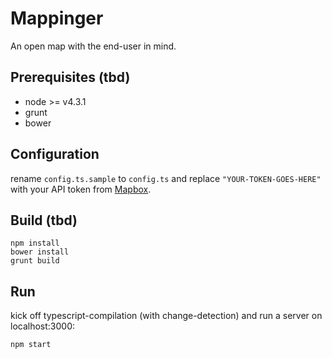 # Mappinger
An open map with the end-user in mind.

## Prerequisites (tbd)
- node >= v4.3.1
- grunt
- bower

## Configuration
rename `config.ts.sample` to `config.ts` and replace `"YOUR-TOKEN-GOES-HERE"` with your API token from [Mapbox](http://mapbox.com).

## Build (tbd)
```
npm install
bower install
grunt build
```

## Run
kick off typescript-compilation (with change-detection) and run a server on localhost:3000:
```
npm start
```
